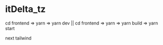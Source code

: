 # itDelta_tz
 cd frontend => yarn => yarn dev || cd frontend => yarn => yarn build => yarn start


 next tailwind 